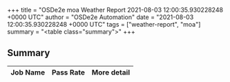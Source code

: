 +++
title = "OSDe2e moa Weather Report 2021-08-03 12:00:35.930228248 +0000 UTC"
author = "OSDe2e Automation"
date = "2021-08-03 12:00:35.930228248 +0000 UTC"
tags = ["weather-report", "moa"]
summary = "<table class=\"summary\"></table>"
+++
## Summary

| Job Name | Pass Rate | More detail |
|----------|-----------|-------------|




